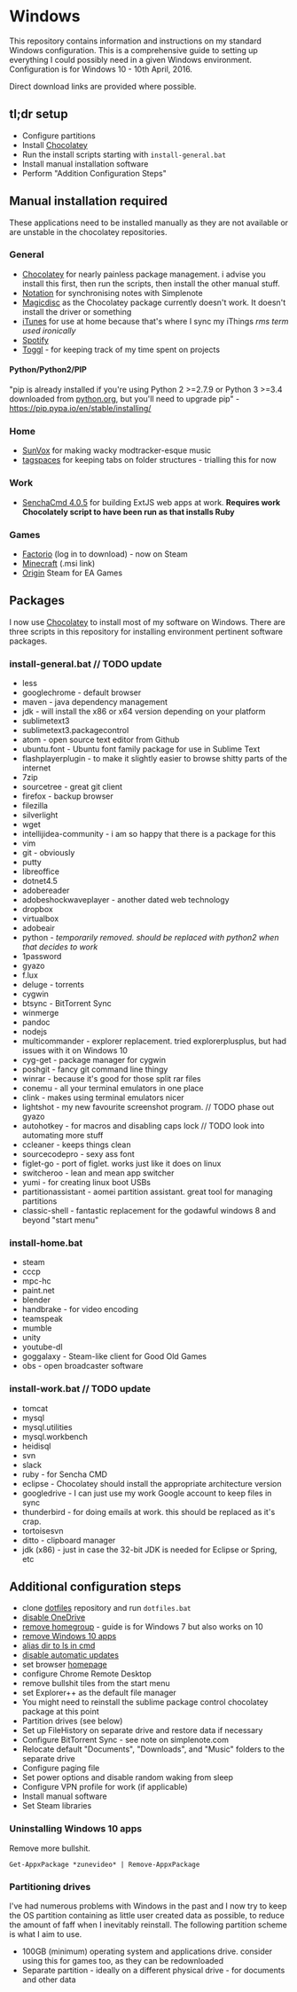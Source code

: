 # Windows

This repository contains information and instructions on my standard Windows configuration. This is a comprehensive guide to setting up everything I could possibly need in a given Windows environment. Configuration is for Windows 10 - 10th April, 2016.

Direct download links are provided where possible.

## tl;dr setup

- Configure partitions
- Install [Chocolatey](https://chocolatey.org/)
- Run the install scripts starting with `install-general.bat`
- Install manual installation software
- Perform "Addition Configuration Steps"

## Manual installation required

These applications need to be installed manually as they are not available or are unstable in the chocolatey repositories.

### General

- [Chocolatey](https://chocolatey.org/) for nearly painless package management. i advise you install this first, then run the scripts, then install the other manual stuff.
- [Notation](http://getnotation.com/) for synchronising notes with Simplenote
- [Magicdisc](http://www.magiciso.com/tutorials/miso-magicdisc-overview.htm) as the Chocolatey package currently doesn't work. It doesn't install the driver or something
- [iTunes](http://itunes.com/) for use at home because that's where I sync my iThings *rms term used ironically*
- [Spotify](https://www.spotify.com/download/)
- [Toggl](https://support.toggl.com/toggl-desktop-for-windows/) - for keeping track of my time spent on projects

#### Python/Python2/PIP
"pip is already installed if you're using Python 2 >=2.7.9 or Python 3 >=3.4 downloaded from [python.org](http://python.org/), but you'll need to upgrade pip" - https://pip.pypa.io/en/stable/installing/

### Home
- [SunVox](http://www.warmplace.ru/soft/sunvox/) for making wacky modtracker-esque music
- [tagspaces](http://www.tagspaces.org/downloads/) for keeping tabs on folder structures - trialling this for now

### Work
- [SenchaCmd 4.0.5](https://cdn.sencha.com/cmd/4.0.5.87/SenchaCmd-4.0.5.87-windows.exe.zip) for building ExtJS web apps at work. **Requires work Chocolately script to have been run as that installs Ruby**

### Games
- [Factorio](https://www.factorio.com/login) (log in to download) - now on Steam
- [Minecraft](https://launcher.mojang.com/download/MinecraftInstaller.msi) (.msi link)
- [Origin](https://www.origin.com/en-gb/download) Steam for EA Games

## Packages
I now use [Chocolatey](https://chocolatey.org/) to install most of my software on Windows. There are three scripts in this repository for installing environment pertinent software packages.

### install-general.bat // TODO update
- less
- googlechrome - default browser
- maven - java dependency management
- jdk - will install the x86 or x64 version depending on your platform
- sublimetext3
- sublimetext3.packagecontrol
- atom - open source text editor from Github
- ubuntu.font - Ubuntu font family package for use in Sublime Text
- flashplayerplugin - to make it slightly easier to browse shitty parts of the internet
- 7zip
- sourcetree - great git client
- firefox - backup browser
- filezilla
- silverlight
- wget
- intellijidea-community - i am so happy that there is a package for this
- vim
- git - obviously
- putty
- libreoffice
- dotnet4.5
- adobereader
- adobeshockwaveplayer - another dated web technology
- dropbox
- virtualbox
- adobeair
- python - *temporarily removed. should be replaced with python2 when that decides to work*
- 1password
- gyazo
- f.lux
- deluge - torrents
- cygwin
- btsync - BitTorrent Sync
- winmerge
- pandoc
- nodejs
- multicommander - explorer replacement. tried explorerplusplus, but had issues with it on Windows 10
- cyg-get - package manager for cygwin
- poshgit - fancy git command line thingy
- winrar - because it's good for those split rar files
- conemu - all your terminal emulators in one place
- clink - makes using terminal emulators nicer
- lightshot - my new favourite screenshot program. // TODO phase out gyazo
- autohotkey - for macros and disabling caps lock // TODO look into automating more stuff
- ccleaner - keeps things clean
- sourcecodepro - sexy ass font
- figlet-go - port of figlet. works just like it does on linux
- switcheroo - lean and mean app switcher
- yumi - for creating linux boot USBs
- partitionassistant - aomei partition assistant. great tool for managing partitions
- classic-shell - fantastic replacement for the godawful windows 8 and beyond "start menu"

### install-home.bat
- steam
- cccp
- mpc-hc
- paint.net
- blender
- handbrake - for video encoding
- teamspeak
- mumble
- unity
- youtube-dl
- goggalaxy - Steam-like client for Good Old Games
- obs - open broadcaster software

### install-work.bat // TODO update
- tomcat
- mysql
- mysql.utilities
- mysql.workbench
- heidisql
- svn
- slack
- ruby - for Sencha CMD
- eclipse - Chocolatey should install the appropriate architecture version
- googledrive - I can just use my work Google account to keep files in sync
- thunderbird - for doing emails at work. this should be replaced as it's crap.
- tortoisesvn
- ditto - clipboard manager
- jdk (x86) - just in case the 32-bit JDK is needed for Eclipse or Spring, etc

## Additional configuration steps

- clone [dotfiles](https://github.com/madstanners/dotfiles) repository and run `dotfiles.bat`
- [disable OneDrive](https://techjourney.net/disable-or-uninstall-onedrive-completely-in-windows-10/)
- [remove homegroup](http://www.howtogeek.com/howto/27091/how-to-disable-or-enable-the-homegroup-feature-in-windows-7/) - guide is for Windows 7 but also works on 10
- [remove Windows 10 apps](http://www.howtogeek.com/224798/how-to-uninstall-windows-10s-built-in-apps-and-how-to-reinstall-them/)
- [alias dir to ls in cmd](http://stackoverflow.com/a/15043472)
- [disable automatic updates](http://lifehacker.com/prevent-windows-10-from-automatically-restarting-your-p-1723647582)
- set browser [homepage](https://github.com/madstanners/homepage)
- configure Chrome Remote Desktop
- remove bullshit tiles from the start menu
- set Explorer++ as the default file manager
- You might need to reinstall the sublime package control chocolatey package at this point
- Partition drives (see below)
- Set up FileHistory on separate drive and restore data if necessary
- Configure BitTorrent Sync - see note on simplenote.com
- Relocate default "Documents", "Downloads", and "Music" folders to the separate drive
- Configure paging file
- Set power options and disable random waking from sleep
- Configure VPN profile for work (if applicable)
- Install manual software
- Set Steam libraries

### Uninstalling Windows 10 apps

Remove more bullshit.

```Get-AppxPackage *zunevideo* | Remove-AppxPackage```

### Partitioning drives

I've had numerous problems with Windows in the past and I now try to keep the OS partition containing as little user created data as possible, to reduce the amount of faff when I inevitably reinstall. The following partition scheme is what I aim to use.
- 100GB (minimum) operating system and applications drive. consider using this for games too, as they can be redownloaded
- Separate partition - ideally on a different physical drive - for documents and other data